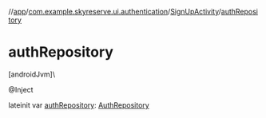//[app](../../../index.md)/[com.example.skyreserve.ui.authentication](../index.md)/[SignUpActivity](index.md)/[authRepository](auth-repository.md)

# authRepository

[androidJvm]\

@<!---  GfmCommand {"@class":"org.jetbrains.dokka.gfm.ResolveLinkGfmCommand","dri":{"packageName":"javax.inject","classNames":"Inject","callable":null,"target":{"@class":"org.jetbrains.dokka.links.PointingToDeclaration"},"extra":null}} --->Inject<!--- --->

lateinit var [authRepository](auth-repository.md): [AuthRepository](../../com.example.skyreserve.repository/-auth-repository/index.md)
